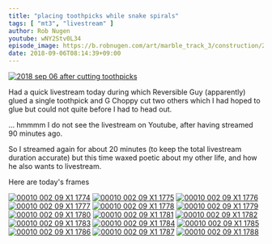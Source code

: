 ```yaml
---
title: "placing toothpicks while snake spirals"
tags: [ "mt3", "livestream" ]
author: Rob Nugen
youtube: wNY2Stv0L34
episode_image: https://b.robnugen.com/art/marble_track_3/construction/2018/2018_sep_06_manager_standing_up.jpg
date: 2018-09-06T08:14:39+09:00
---
```


[![2018 sep 06 after cutting toothpicks](//b.robnugen.com/art/marble_track_3/construction/2018/thumbs/2018_sep_06_after_cutting_toothpicks.jpg)](//b.robnugen.com/art/marble_track_3/construction/2018/2018_sep_06_after_cutting_toothpicks.jpg)

Had a quick livestream today during which Reversible Guy (apparently)
glued a single toothpick and G Choppy cut two others which I had hoped
to glue but could not quite before I had to head out.

...  hmmmm I do not see the livestream on Youtube, after having
streamed 90 minutes ago.

So I streamed again for about 20 minutes (to keep the total livestream
duration accurate) but this time waxed poetic about my other life, and
how he also wants to livestream.

Here are today's frames

[![00010 002 09 X1 1774](//b.robnugen.com/art/marble_track_3/frames/2018/thumbs/00010_002_09_X1_1774.jpg)](//b.robnugen.com/art/marble_track_3/frames/2018/00010_002_09_X1_1774.jpg)
[![00010 002 09 X1 1775](//b.robnugen.com/art/marble_track_3/frames/2018/thumbs/00010_002_09_X1_1775.jpg)](//b.robnugen.com/art/marble_track_3/frames/2018/00010_002_09_X1_1775.jpg)
[![00010 002 09 X1 1776](//b.robnugen.com/art/marble_track_3/frames/2018/thumbs/00010_002_09_X1_1776.jpg)](//b.robnugen.com/art/marble_track_3/frames/2018/00010_002_09_X1_1776.jpg)
[![00010 002 09 X1 1777](//b.robnugen.com/art/marble_track_3/frames/2018/thumbs/00010_002_09_X1_1777.jpg)](//b.robnugen.com/art/marble_track_3/frames/2018/00010_002_09_X1_1777.jpg)
[![00010 002 09 X1 1778](//b.robnugen.com/art/marble_track_3/frames/2018/thumbs/00010_002_09_X1_1778.jpg)](//b.robnugen.com/art/marble_track_3/frames/2018/00010_002_09_X1_1778.jpg)
[![00010 002 09 X1 1779](//b.robnugen.com/art/marble_track_3/frames/2018/thumbs/00010_002_09_X1_1779.jpg)](//b.robnugen.com/art/marble_track_3/frames/2018/00010_002_09_X1_1779.jpg)
[![00010 002 09 X1 1780](//b.robnugen.com/art/marble_track_3/frames/2018/thumbs/00010_002_09_X1_1780.jpg)](//b.robnugen.com/art/marble_track_3/frames/2018/00010_002_09_X1_1780.jpg)
[![00010 002 09 X1 1781](//b.robnugen.com/art/marble_track_3/frames/2018/thumbs/00010_002_09_X1_1781.jpg)](//b.robnugen.com/art/marble_track_3/frames/2018/00010_002_09_X1_1781.jpg)
[![00010 002 09 X1 1782](//b.robnugen.com/art/marble_track_3/frames/2018/thumbs/00010_002_09_X1_1782.jpg)](//b.robnugen.com/art/marble_track_3/frames/2018/00010_002_09_X1_1782.jpg)
[![00010 002 09 X1 1783](//b.robnugen.com/art/marble_track_3/frames/2018/thumbs/00010_002_09_X1_1783.jpg)](//b.robnugen.com/art/marble_track_3/frames/2018/00010_002_09_X1_1783.jpg)
[![00010 002 09 X1 1784](//b.robnugen.com/art/marble_track_3/frames/2018/thumbs/00010_002_09_X1_1784.jpg)](//b.robnugen.com/art/marble_track_3/frames/2018/00010_002_09_X1_1784.jpg)
[![00010 002 09 X1 1785](//b.robnugen.com/art/marble_track_3/frames/2018/thumbs/00010_002_09_X1_1785.jpg)](//b.robnugen.com/art/marble_track_3/frames/2018/00010_002_09_X1_1785.jpg)
[![00010 002 09 X1 1786](//b.robnugen.com/art/marble_track_3/frames/2018/thumbs/00010_002_09_X1_1786.jpg)](//b.robnugen.com/art/marble_track_3/frames/2018/00010_002_09_X1_1786.jpg)
[![00010 002 09 X1 1787](//b.robnugen.com/art/marble_track_3/frames/2018/thumbs/00010_002_09_X1_1787.jpg)](//b.robnugen.com/art/marble_track_3/frames/2018/00010_002_09_X1_1787.jpg)
[![00010 002 09 X1 1788](//b.robnugen.com/art/marble_track_3/frames/2018/thumbs/00010_002_09_X1_1788.jpg)](//b.robnugen.com/art/marble_track_3/frames/2018/00010_002_09_X1_1788.jpg)
